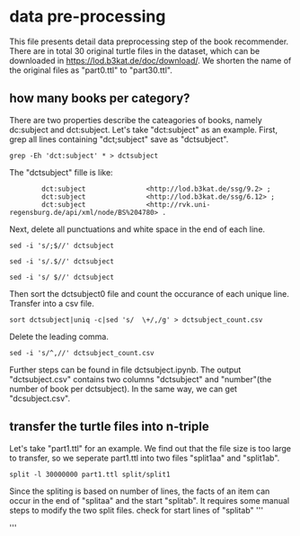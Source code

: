 # data pre-processing
This file presents detail data preprocessing step of the book recommender.
There are in total 30 original turtle files in the dataset, which can be downloaded in https://lod.b3kat.de/doc/download/.
We shorten the name of the original files as "part0.ttl" to "part30.ttl".

## how many books per category?
There are two properties describe the cateagories of books, namely dc:subject and dct:subject.
Let's take "dct:subject" as an example.
First, grep all lines containing "dct;subject" save as "dctsubject".
```
grep -Eh 'dct:subject' * > dctsubject
```
The "dctsubject" fille is like:
```
        dct:subject               <http://lod.b3kat.de/ssg/9.2> ;
        dct:subject               <http://lod.b3kat.de/ssg/6.12> ;
        dct:subject               <http://rvk.uni-regensburg.de/api/xml/node/BS%204780> .
```
Next, delete all punctuations and white space in the end of each line.
```
sed -i 's/;$//' dctsubject
```
```
sed -i 's/.$//' dctsubject
```
```
sed -i 's/ $//' dctsubject
```
Then sort the dctsubject0 file and count the occurance of each unique line.
Transfer into a csv file.
```
sort dctsubject|uniq -c|sed 's/  \+/,/g' > dctsubject_count.csv
```
Delete the leading comma.
```
sed -i 's/^,//' dctsubject_count.csv
```
Further steps can be found in file dctsubject.ipynb.
The output "dctsubject.csv" contains two columns "dctsubject" and "number"(the number of book per dctsubject).
In the same way, we can get "dcsubject.csv".

## transfer the turtle files into n-triple
Let's take "part1.ttl" for an example.
We find out that the file size is too large to transfer, so we seperate part1.ttl into two files "split1aa" and "split1ab".
```
split -l 30000000 part1.ttl split/split1 
```
Since the spliting is based on number of lines, the facts of an item can occur in the end of "splitaa" and the start "splitab". It requires some manual steps to modify the two split files.
check for start lines of "splitab"
'''

'''
